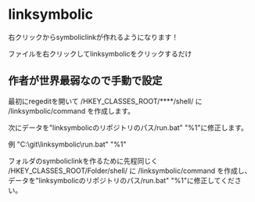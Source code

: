 # linksymbolic
右クリックからsymboliclinkが作れるようになります！

ファイルを右クリックしてlinksymbolicをクリックするだけ

## 作者が世界最弱なので手動で設定
最初にregeditを開いて /HKEY_CLASSES_ROOT/****/shell/ に /linksymbolic/command を作成します。

次にデータを"linksymbolicのリポジトリのパス/run.bat" "%1"に修正します。

例 "C:\git\linksymbolic\run.bat" "%1"

フォルダのsymboliclinkを作るために先程同じく /HKEY_CLASSES_ROOT/Folder/shell/ に /linksymbolic/command を作成し、データを"linksymbolicのリポジトリのパス/run.bat" "%1"に修正してください。
